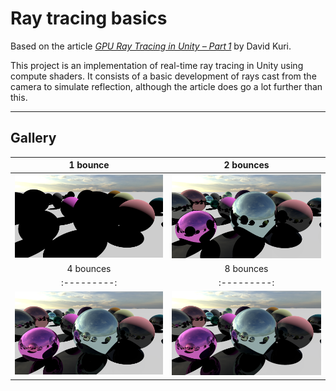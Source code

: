 # Ray tracing basics

Based on the article *[GPU Ray Tracing in Unity – Part 1](http://blog.three-eyed-games.com/2018/05/03/gpu-ray-tracing-in-unity-part-1/)* by David Kuri.

This project is an implementation of real-time ray tracing in Unity using compute shaders. It consists of a basic development of rays cast from the camera to simulate reflection, although the article does go a lot further than this.

---

## Gallery

| 1 bounce | 2 bounces |
|:--------:|:---------:|
| ![1 bounce](Images/1bounce.png) | ![2 bounces](Images/2bounces.png) |
| 4 bounces | 8 bounces |
|:---------:|:---------:|
| ![4 bounces](Images/4bounces.png) | ![8 bounces](Images/8bounces.png) |
